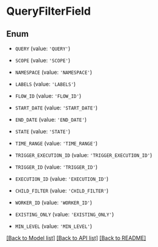 # QueryFilterField


## Enum

* `QUERY` (value: `'QUERY'`)

* `SCOPE` (value: `'SCOPE'`)

* `NAMESPACE` (value: `'NAMESPACE'`)

* `LABELS` (value: `'LABELS'`)

* `FLOW_ID` (value: `'FLOW_ID'`)

* `START_DATE` (value: `'START_DATE'`)

* `END_DATE` (value: `'END_DATE'`)

* `STATE` (value: `'STATE'`)

* `TIME_RANGE` (value: `'TIME_RANGE'`)

* `TRIGGER_EXECUTION_ID` (value: `'TRIGGER_EXECUTION_ID'`)

* `TRIGGER_ID` (value: `'TRIGGER_ID'`)

* `EXECUTION_ID` (value: `'EXECUTION_ID'`)

* `CHILD_FILTER` (value: `'CHILD_FILTER'`)

* `WORKER_ID` (value: `'WORKER_ID'`)

* `EXISTING_ONLY` (value: `'EXISTING_ONLY'`)

* `MIN_LEVEL` (value: `'MIN_LEVEL'`)

[[Back to Model list]](../README.md#documentation-for-models) [[Back to API list]](../README.md#documentation-for-api-endpoints) [[Back to README]](../README.md)


